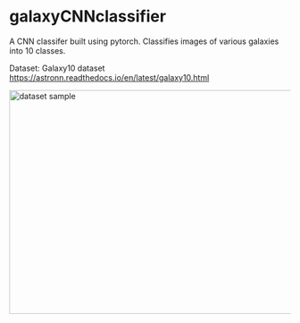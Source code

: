 # galaxyCNNclassifier

A CNN classifer built using pytorch. Classifies images of various galaxies into 10 classes.

Dataset: Galaxy10 dataset <a href>https://astronn.readthedocs.io/en/latest/galaxy10.html</href>

<img src="https://astronn.readthedocs.io/en/latest/_images/galaxy10_example.png" alt="dataset sample" width="600" height="400">
